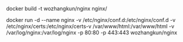 docker build -t wozhangkun/nginx nginx/                                                                              

docker run -d --name nginx -v /etc/nginx/conf.d:/etc/nginx/conf.d -v /etc/nginx/certs:/etc/nginx/certs-v /var/www/html:/var/www/html -v /var/log/nginx:/var/log/nginx -p 80:80 -p 443:443 wozhangkun/nginx                                                                       
